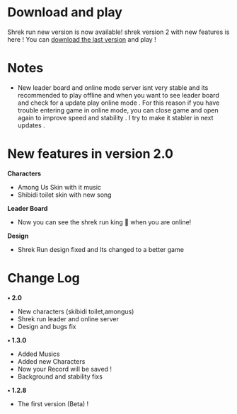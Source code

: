 
# Download and play
Shrek run new version is now available! shrek version 2 with new features is here ! You can [download the last version](https://drive.google.com/file/d/1EAGkyeK7zyzw6gC3DMmWWzRvT5b6wlaY/view?usp=drivesdk) and play !

# Notes 
- New leader board and online mode server isnt very stable and its recommended to play offline and when you want to see leader board and check for a update play online mode . For this reason if you have trouble entering game in online mode, you can close game and open again to improve speed and stability . I try to make it stabler in next updates .

# New features in version 2.0

**Characters**
- Among Us Skin with it music 
- Shibidi toilet skin with new song


**Leader Board**
- Now you can see the shrek run king 👑 when you are online!

**Design**
- Shrek Run design fixed and Its changed to a better game 


# Change Log

**• 2.0**
- New characters (skibidi toilet,amongus)
- Shrek run leader and online server 
- Design and bugs fix 

**• 1.3.0**
- Added Musics
- Added new Characters
- Now your Record will be saved !
- Background and stability fixs 

**• 1.2.8**
- The first version (Beta) !
